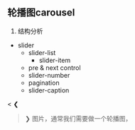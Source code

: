 ## 轮播图carousel
1. 结构分析
 * slider
    * slider-list
        * slider-item
    * pre & next control
    * slider-number
    * pagination
    * slider-caption

<  &#10094;
> &#10095;
图片，通常我们需要做一个轮播图，